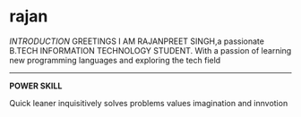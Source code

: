# rajan
*INTRODUCTION* 
GREETINGS I AM RAJANPREET SINGH,a passionate B.TECH INFORMATION TECHNOLOGY STUDENT. With a passion of  learning new programming languages and exploring the tech field 

***

**POWER SKILL**

Quick leaner inquisitively solves problems values imagination and innvotion 
